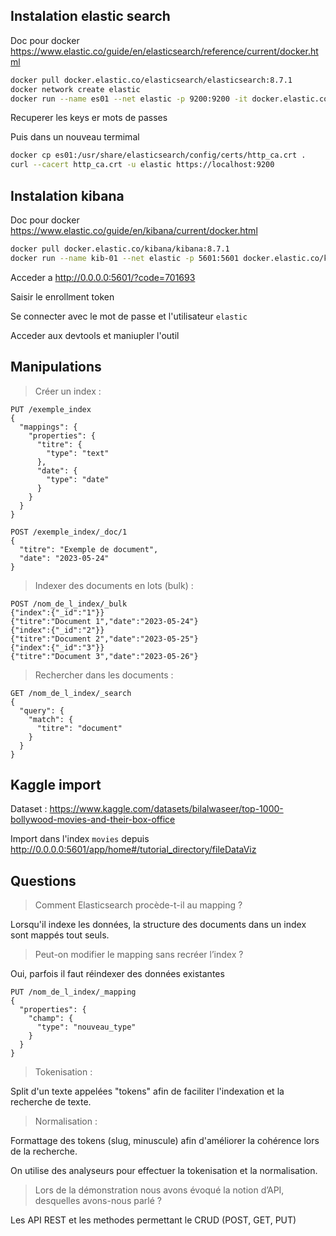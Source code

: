 ## Instalation elastic search

Doc pour docker https://www.elastic.co/guide/en/elasticsearch/reference/current/docker.html

```bash
docker pull docker.elastic.co/elasticsearch/elasticsearch:8.7.1
docker network create elastic
docker run --name es01 --net elastic -p 9200:9200 -it docker.elastic.co/elasticsearch/elasticsearch:8.7.1
```

Recuperer les keys er mots de passes

Puis dans un nouveau termimal

```bash
docker cp es01:/usr/share/elasticsearch/config/certs/http_ca.crt .
curl --cacert http_ca.crt -u elastic https://localhost:9200
```

## Instalation kibana

Doc pour docker https://www.elastic.co/guide/en/kibana/current/docker.html

```bash
docker pull docker.elastic.co/kibana/kibana:8.7.1
docker run --name kib-01 --net elastic -p 5601:5601 docker.elastic.co/kibana/kibana:8.7.1
```

Acceder a http://0.0.0.0:5601/?code=701693

Saisir le enrollment token

Se connecter avec le mot de passe et l'utilisateur `elastic`

Acceder aux devtools et maniupler l'outil

## Manipulations

> Créer un index :

```
PUT /exemple_index
{
  "mappings": {
    "properties": {
      "titre": {
        "type": "text"
      },
      "date": {
        "type": "date"
      }
    }
  }
}

POST /exemple_index/_doc/1
{
  "titre": "Exemple de document",
  "date": "2023-05-24"
}
```

> Indexer des documents en lots (bulk) :

```
POST /nom_de_l_index/_bulk
{"index":{"_id":"1"}}
{"titre":"Document 1","date":"2023-05-24"}
{"index":{"_id":"2"}}
{"titre":"Document 2","date":"2023-05-25"}
{"index":{"_id":"3"}}
{"titre":"Document 3","date":"2023-05-26"}
```

> Rechercher dans les documents :

```
GET /nom_de_l_index/_search
{
  "query": {
    "match": {
      "titre": "document"
    }
  }
}
```

## Kaggle import

Dataset : https://www.kaggle.com/datasets/bilalwaseer/top-1000-bollywood-movies-and-their-box-office

Import dans l'index `movies` depuis http://0.0.0.0:5601/app/home#/tutorial_directory/fileDataViz

## Questions

> Comment Elasticsearch procède-t-il au mapping ?

Lorsqu'il indexe les données, la structure des documents dans un index sont mappés tout seuls.

> Peut-on modifier le mapping sans recréer l’index ?

Oui, parfois il faut réindexer des données existantes

```
PUT /nom_de_l_index/_mapping
{
  "properties": {
    "champ": {
      "type": "nouveau_type"
    }
  }
}
```

> Tokenisation :

Split d'un texte appelées "tokens" afin de faciliter l'indexation et la recherche de texte.

> Normalisation :

Formattage des tokens (slug, minuscule) afin d'améliorer la cohérence lors de la recherche.

On utilise des analyseurs pour effectuer la tokenisation et la normalisation.

> Lors de la démonstration nous avons évoqué la notion d’API, desquelles avons-nous parlé ?

Les API REST et les methodes permettant le CRUD (POST, GET, PUT)
